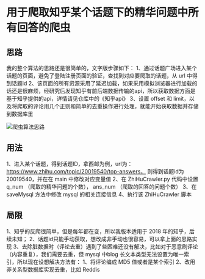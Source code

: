 # 用于爬取知乎某个话题下的精华问题中所有回答的爬虫
## 思路
我的整个算法的思路还是很简单的，文字版步骤如下：
1、通过话题广场进入某个话题的页面，避免了登陆注册页面的验证，查找到对应要爬取的话题，从 url 中得到话题id
2、该页面的所有资源采用了延迟加载，如果采用模拟浏览器进行加载的话还是很麻烦，经研究后发现知乎有前后端数据传输的api，所以获取数据方面是基于知乎提供的api，详情请见仓库中的《知乎api》
3、设置 offset 和 limit，以及将爬取的评论用几个正则和简单的去重操作进行处理，就能开始获取数据并存储到数据库里

![爬虫算法思路](https://img2018.cnblogs.com/blog/1199740/201812/1199740-20181222132641557-1234047676.png "爬虫算法思路")

## 用法
1、进入某个话题，得到话题ID，拿西邮为例，url为：https://www.zhihu.com/topic/20019540/top-answers，
则得到话题id为 20019540，并在在 main 中修改对应变量值
2、在 ZhiHuCrawler.py 代码中设置  q_num （爬取的精华问题的个数），  ans_num （爬取的回答的问题个数）
3、在 saveMysql 方法中修改 mysql 的相关连接信息
4、执行该 ZhiHuCrawler 脚本


## 局限
1、知乎的反爬很简单，但是每年都在变，所以我版本适用于 2018 年的知乎，后续未知；
2、话题id只能手动获取，想改成非手动也很容易，可以拿上面的思路实现
3、去除脏数据时（评论去重）遇到了些困难还没有解决，比如对于恶意刷评论（内容重复），我们需要去重，但 mysql 中blog 长文本类型无法设置为唯一索引，所以现在设想解决方法有：
1、将评论编成 MD5 值或者是某个索引
2、改用非关系型数据库实现去重，比如 Reddis
